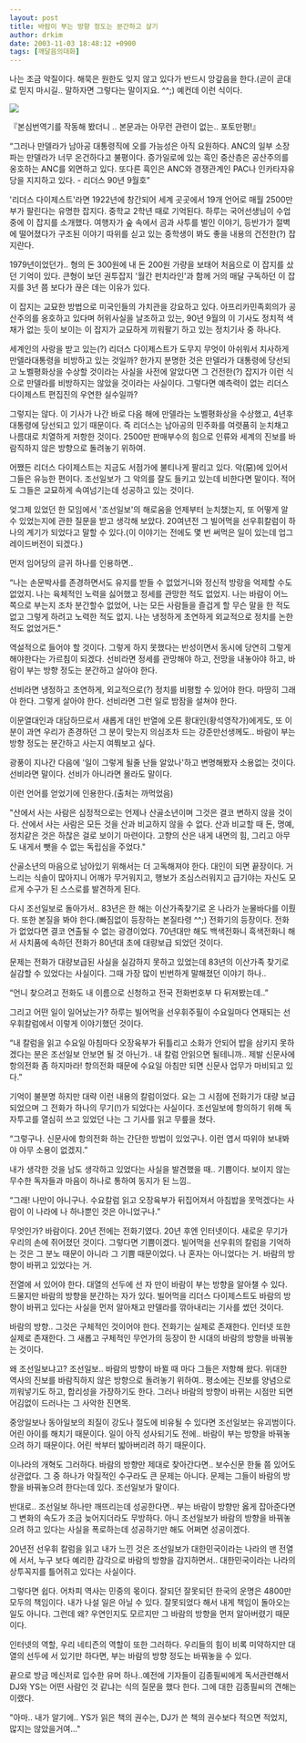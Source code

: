 ```yaml
---
layout: post
title: 바람이 부는 방향 정도는 분간하고 살기
author: drkim
date: 2003-11-03 18:48:12 +0900
tags: [깨달음의대화]
---
```

나는 조금 악질이다. 해묵은 원한도 잊지 않고 있다가 반드시 앙갚음을 한다.(곧이 곧대로 믿지 마시길.. 말하자면 그렇다는 말이지요. ^^;) 예컨데 이런 식이다.   



  ![](http://drkimz.com/technote/board/KDR/upimg/1067602019.jpg)


  『본심번역기를 작동해 봤더니 .. 본문과는 아무런 관련이 없는.. 포토만평!』


“그러나 만델라가 남아공 대통령직에 오를 가능성은 아직 요원하다. ANC의 일부 소장파는 만델라가 너무 온건하다고 불평이다. 증가일로에 있는 흑인 중산층은 공산주의를 옹호하는 ANC를 외면하고 있다. 또다른 흑인은 ANC와 경쟁관계인 PAC나 인카타자유당을 지지하고 있다. - 리더스 90년 9월호”

'리더스 다이제스트'라면 1922년에 창간되어 세계 곳곳에서 19개 언어로 매월 2500만부가 팔린다는 유명한 잡지다. 중학교 2학년 때로 기억된다. 하루는 국어선생님이 수업 중에 이 잡지를 소개했다. 여행자가 숲 속에서 곰과 사투를 벌인 이야기, 등반가가 절벽에 떨어졌다가 구조된 이야기 따위를 싣고 있는 중학생이 봐도 좋을 내용의 건전한(?) 잡지란다. 

1979년이었던가.. 형의 돈 300원에 내 돈 200원 가량을 보태어 처음으로 이 잡지를 샀던 기억이 있다. 큰형이 보던 권투잡지 '월간 펀치라인'과 함께 거의 매달 구독하던 이 잡지를 3년 쯤 보다가 끊은 데는 이유가 있다. 

이 잡지는 교묘한 방법으로 미국인들의 가치관을 강요하고 있다. 아프리카민족회의가 공산주의를 옹호하고 있다며 허위사실을 날조하고 있는, 90년 9월의 이 기사도 정치적 색채가 없는 듯이 보이는 이 잡지가 교묘하게 끼워팔기 하고 있는 정치기사 중 하나다. 

세계인의 사랑을 받고 있는(?) 리더스 다이제스트가 도무지 무엇이 아쉬워서 치사하게 만델라대통령을 비방하고 있는 것일까? 한가지 분명한 것은 만델라가 대통령에 당선되고 노벨평화상을 수상할 것이라는 사실을 사전에 알았다면 그 건전한(?) 잡지가 이런 식으로 만델라를 비방하지는 않았을 것이라는 사실이다. 그렇다면 예측력이 없는 리더스 다이제스트 편집진의 우연한 실수일까? 

그렇지는 않다. 이 기사가 나간 바로 다음 해에 만델라는 노벨평화상을 수상했고, 4년후 대통령에 당선되고 있기 때문이다. 즉 리더스는 남아공의 민주화를 여렷품히 눈치채고 나름대로 치열하게 저항한 것이다. 2500만 판매부수의 힘으로 인류와 세계의 진보를 바람직하지 않은 방향으로 돌려놓기 위하여. 

어쨌든 리더스 다이제스트는 지금도 서점가에 불티나게 팔리고 있다. 악(惡)에 있어서 그들은 유능한 편이다. 조선일보가 그 악의를 잘도 들키고 있는데 비한다면 말이다. 적어도 그들은 교묘하게 속여넘기는데 성공하고 있는 것이다. 

엊그제 있었던 한 모임에서 '조선일보'의 해로움을 언제부터 눈치챘는지, 또 어떻게 알 수 있었는지에 관한 질문을 받고 생각해 보았다. 20여년전 그 빌어먹을 선우휘칼럼이 하나의 계기가 되었다고 말할 수 있다.(이 이야기는 전에도 몇 번 써먹은 일이 있는데 업그레이드버전이 되겠다.)

먼저 임어당의 글귀 하나를 인용하면..

“나는 손문박사를 존경하면서도 유지를 받들 수 없었거니와 정신적 방랑을 억제할 수도 없었지. 나는 육체적인 노력을 싫어했고 정세를 관망한 적도 없었지. 나는 바람이 어느 쪽으로 부는지 조차 분간할수 없었어, 나는 모든 사람들을 즐겁게 할 무슨 말을 한 적도 없고 그렇게 하려고 노력한 적도 없지. 나는 냉정하게 초연하게 외교적으로 정치를 논한 적도 없었거든." 

역설적으로 들어야 할 것이다. 그렇게 하지 못했다는 반성이면서 동시에 당연히 그렇게 해야한다는 가르침이 되겠다. 선비라면 정세를 관망해야 하고, 전망을 내놓아야 하고, 바람이 부는 방향 정도는 분간하고 살아야 한다. 

선비라면 냉정하고 초연하게, 외교적으로(?) 정치를 비평할 수 있어야 한다. 마땅히 그래야 한다. 그렇게 살아야 한다. 선비라면 그런 일로 밤잠을 설쳐야 한다. 

이문열대인과 대담하므로서 새롭게 대인 반열에 오른 황대인(황석영작가)에게도, 또 이 분이 과연 우리가 존경하던 그 분이 맞는지 의심조차 드는 강준만선생께도.. 바람이 부는 방향 정도는 분간하고 사는지 여쭤보고 싶다. 

광풍이 지나간 다음에 '일이 그렇게 될줄 난들 알았나'하고 변명해봤자 소용없는 것이다. 선비라면 말이다. 선비가 아니라면 몰라도 말이다.

이런 언어를 얻었기에 인용한다.(출처는 까먹었음)

"산에서 사는 사람은 심정적으로는 언제나 산골소년이며 그것은 결코 변하지 않을 것이다. 산에서 사는 사람은 모든 것을 산과 비교하지 않을 수 없다. 산과 비교할 때 돈, 명예, 정치같은 것은 하찮은 걸로 보이기 마련이다. 고향의 산은 내게 내면의 힘, 그리고 아무도 내게서 뺏을 수 없는 독립심을 주었다."

산골소년의 마음으로 남아있기 위해서는 더 고독해져야 한다. 대인이 되면 끝장이다. 거느리는 식솔이 많아지니 어깨가 무거워지고, 행보가 조심스러워지고 급기야는 자신도 모르게 수구가 된 스스로를 발견하게 된다.

다시 조선일보로 돌아가서.. 83년은 한 해는 이산가족찾기로 온 나라가 눈물바다를 이뤘다. 또한 본질을 봐야 한다.(빠짐없이 등장하는 본질타령 ^^;) 전화기의 등장이다. 전화가 없었다면 결코 연출될 수 없는 광경이었다. 70년대만 해도 백색전화니 흑색전화니 해서 사치품에 속하던 전화가 80년대 초에 대량보급 되었던 것이다.

문제는 전화가 대량보급된 사실을 실감하지 못하고 있었는데 83년의 이산가족 찾기로 실감할 수 있었다는 사실이다. 그때 가장 많이 빈번하게 말해졌던 이야기 하나.. 

“언니 찾으려고 전화도 내 이름으로 신청하고 전국 전화번호부 다 뒤져봤는데..”

그리고 어떤 일이 일어났는가? 하루는 빌어먹을 선우휘주필이 수요일마다 연재되는 선우휘칼럼에서 이렇게 이야기했던 것이다. 

“내 칼럼을 읽고 수요일 아침마다 오장육부가 뒤틀리고 소화가 안되어 밥을 삼키지 못하겠다는 분은 조선일보 안보면 될 것 아닌가.. 내 칼럼 안읽으면 될테니까.. 제발 신문사에 항의전화 좀 하지마라! 항의전화 때문에 수요일 아침만 되면 신문사 업무가 마비되고 있다.”

기억이 불분명 하지만 대략 이런 내용의 칼럼이었다. 요는 그 시점에 전화기가 대량 보급되었으며 그 전화가 하나의 무기(!)가 되었다는 사실이다. 조선일보에 항의하기 위해 독자투고를 열심히 쓰고 있었던 나는 그 기사를 읽고 무릎을 쳤다. 

“그렇구나. 신문사에 항의전화 하는 간단한 방법이 있었구나. 이런 엽서 따위야 보내봐야 아무 소용이 없겠지.”

내가 생각한 것을 남도 생각하고 있었다는 사실을 발견했을 때.. 기쁨이다. 보이지 않는 무수한 독자들과 마음이 하나로 통하여 동지가 된 느낌.. 

“그래! 나만이 아니구나. 수요칼럼 읽고 오장육부가 뒤집어져서 아침밥을 못먹겠다는 사람이 이 나라에 나 하나뿐인 것은 아니었구나.”

무엇인가? 바람이다. 20년 전에는 전화기였다. 20년 후엔 인터넷이다. 새로운 무기가 우리의 손에 쥐어졌던 것이다. 그렇다면 기쁨이겠다. 빌어먹을 선우휘의 칼럼을 기억하는 것은 그 분노 때문이 아니라 그 기쁨 때문이었다. 나 혼자는 아니었다는 거. 바람의 방향이 바뀌고 있었다는 거. 

전열에 서 있어야 한다. 대열의 선두에 선 자 만이 바람이 부는 방향을 알아챌 수 있다. 드물지만 바람의 방향을 분간하는 자가 있다. 빌어먹을 리더스 다이제스트도 바람의 방향이 바뀌고 있다는 사실을 먼저 알아채고 만델라를 깎아내리는 기사를 썼던 것이다. 

바람의 방향.. 그것은 구체적인 것이어야 한다. 전화기는 실제로 존재한다. 인터넷 또한 실제로 존재한다. 그 새롭고 구체적인 무언가의 등장이 한 시대의 바람의 방향을 바꿔놓는 것이다. 

왜 조선일보냐고? 조선일보.. 바람의 방향이 바뀔 때 마다 그들은 저항해 왔다. 위대한 역사의 진보를 바람직하지 않은 방향으로 돌려놓기 위하여.. 평소에는 진보를 양념으로 끼워넣기도 하고, 합리성을 가장하기도 한다. 그러나 바람의 방향이 바뀌는 시점만 되면 어김없이 드러나는 그 사악한 진면목. 

중앙일보나 동아일보의 죄질이 강도나 절도에 비유될 수 있다면 조선일보는 유괴범이다. 어린 아이를 해치기 때문이다. 일이 아직 성사되기도 전에.. 바람이 부는 방향을 바꿔놓으려 하기 때문이다. 어린 싹부터 밟아버리려 하기 때문이다. 

이나라의 개혁도 그러하다. 바람의 방향만 제대로 찾아간다면.. 보수신문 한둘 쯤 있어도 상관없다. 그 중 하나가 악질적인 수구라도 큰 문제는 아니다. 문제는 그들이 바람의 방향을 바꿔놓으려 한다는데 있다. 조선일보가 말이다. 

반대로.. 조선일보 하나만 깨뜨리는데 성공한다면.. 부는 바람이 방향만 옳게 잡아준다면 그 변화의 속도가 조금 늦어지더라도 무방하다. 아니 조선일보가 바람의 방향을 바꿔놓으려 하고 있다는 사실을 폭로하는데 성공하기만 해도 어쩌면 성공이겠다. 

20년전 선우휘 칼럼을 읽고 내가 느낀 것은 조선일보가 대한민국이라는 나라의 맨 전열에 서서, 누구 보다 예리한 감각으로 바람의 방향을 감지하면서.. 대한민국이라는 나라의 상투꼭지를 틀어쥐고 있다는 사실이다. 

그렇다면 쉽다. 어차피 역사는 민중의 몫이다. 잘되던 잘못되던 한국의 운명은 4800만 모두의 책임이다. 내가 나설 일은 아닐 수 있다. 잘못되었다 해서 내게 책임이 돌아오는 일도 아니다. 그런데 왜? 우연인지도 모르지만 그 바람의 방향을 먼저 알아버렸기 때문이다. 

인터넷의 역할, 우리 네티즌의 역할이 또한 그러하다. 우리들의 힘이 비록 미약하지만 대열의 선두에 서 있기만 하다면, 부는 바람의 방향 정도는 바꿔놓을 수 있다. 

끝으로 방금 메신저로 입수한 유머 하나..예전에 기자들이 김종필씨에게 독서관련해서 DJ와 YS는 어떤 사람인 것 같냐는 식의 질문을 했다 한다. 그에 대한 김종필씨의 견해는 이랬다.

"아마.. 내가 알기에.. YS가 읽은 책의 권수는, DJ가 쓴 책의 권수보다 적으면 적었지, 많지는 않았을거여..."